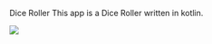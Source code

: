Dice Roller
This app is a Dice Roller written in kotlin.

![](https://media.giphy.com/media/fsx5sN5ZysRQYDc8Bk/giphy.gif)
